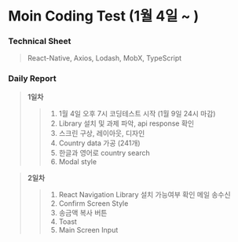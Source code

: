 # Moin Coding Test (1월 4일 ~ )

### Technical Sheet

> React-Native, Axios, Lodash, MobX, TypeScript

### Daily Report

> **1일차**
>
> > 1.  1월 4일 오후 7시 코딩테스트 시작 (1월 9일 24시 마감)
> > 2.  Library 설치 및 과제 파악, api response 확인
> > 3.  스크린 구상, 레이아웃, 디자인
> > 4.  Country data 가공 (241개)
> > 5.  한글과 영어로 country search
> > 6.  Modal style

> **2일차**
>
> > 1.  React Navigation Library 설치 가능여부 확인 메일 송수신
> > 2.  Confirm Screen Style
> > 3.  송금액 복사 버튼
> > 4.  Toast
> > 5.  Main Screen Input
